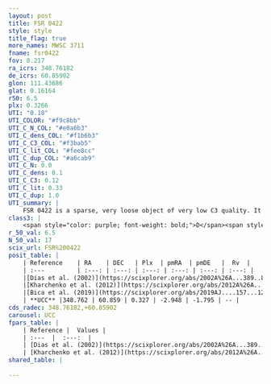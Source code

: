```yaml
---
layout: post
title: FSR 0422
style: style
title_flag: true
more_names: MWSC 3711
fname: fsr0422
fov: 0.217
ra_icrs: 348.76182
de_icrs: 60.85902
glon: 111.43686
glat: 0.16164
r50: 6.5
plx: 0.3266
UTI: "0.18"
UTI_COLOR: "#f9c8bb"
UTI_C_N_COL: "#e0a6b3"
UTI_C_dens_COL: "#f1b6b3"
UTI_C_C3_COL: "#f3bab5"
UTI_C_lit_COL: "#fee8cc"
UTI_C_dup_COL: "#a6cab9"
UTI_C_N: 0.0
UTI_C_dens: 0.1
UTI_C_C3: 0.12
UTI_C_lit: 0.33
UTI_C_dup: 1.0
UTI_summary: |
    FSR 0422 is a sparse, very loose object of very low C3 quality. It is poorly studied in the literature, with no articles listed in the last 6 years.<br><br><span style="color: #99180f; font-weight: bold;">Warning: </span>contains less than 25 stars with <i>P>0.5</i> estimated.
class3: |
    <span style="color: purple; font-weight: bold;">D</span><span style="color: red; font-weight: bold;">C</span>
r_50_val: 6.5
N_50_val: 17
scix_url: FSR%200422
posit_table: |
    | Reference    | RA    | DEC   | Plx  | pmRA  | pmDE   |  Rv  |
    | :---         | :---: | :---: | :---: | :---: | :---: | :---: |
    |[Dias et al. (2002)](https://scixplorer.org/abs/2002A%26A...389..871D) | 348.779 | 60.85 | -- | -0.89 | -1.93 | -- |
    |[Kharchenko et al. (2012)](https://scixplorer.org/abs/2012A%26A...543A.156K) | 348.804 | 60.81 | -- | -0.89 | -1.93 | -- |
    |[Bica et al. (2019)](https://scixplorer.org/abs/2019AJ....157...12B) | 348.782 | 60.85 | -- | -- | -- | -- |
    | **UCC** |348.762 | 60.859 | 0.327 | -2.948 | -1.795 | -- | 
cds_radec: 348.76182,+60.85902
carousel: UCC
fpars_table: |
    | Reference |  Values |
    | :---  |  :---:  |
    | [Dias et al. (2002)](https://scixplorer.org/abs/2002A%26A...389..871D) | `E(B-V)=0.7, Dist=1200.0, Age=8.664` |
    | [Kharchenko et al. (2012)](https://scixplorer.org/abs/2012A%26A...543A.156K) | `e_bv=0.7, distance=1200, log_age=8.664` |
shared_table: |
    
---
```

